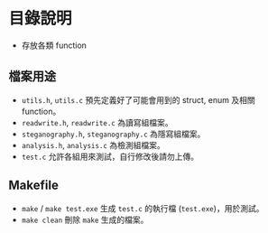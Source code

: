 # 目錄說明
- 存放各類 function
## 檔案用途
- `utils.h`, `utils.c` 預先定義好了可能會用到的 struct, enum 及相關 function。
- `readwrite.h`, `readwrite.c` 為讀寫組檔案。
- `steganography.h`, `steganography.c` 為隱寫組檔案。
- `analysis.h`, `analysis.c` 為檢測組檔案。
- `test.c` 允許各組用來測試，自行修改後請勿上傳。

## Makefile
- `make` / `make test.exe` 生成 `test.c` 的執行檔 (`test.exe`)，用於測試。
- `make clean` 刪除 `make` 生成的檔案。
